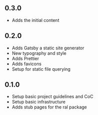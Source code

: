 ## 0.3.0

- Adds the initial content

## 0.2.0

- Adds Gatsby a static site generator
- New typography and style
- Adds Prettier
- Adds favicons
- Setup for static file querying

## 0.1.0

- Setup basic project guidelines and CoC
- Setup basic infrastructure
- Adds stub pages for the ral package
